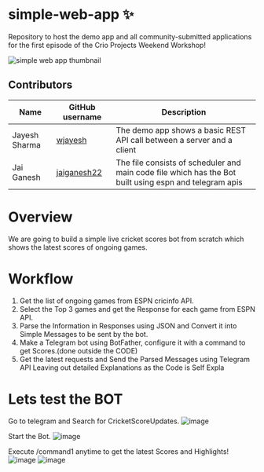 # simple-web-app ✨
Repository to host the demo app and all community-submitted applications for the first episode of the Crio Projects Weekend Workshop!

![simple web app thumbnail](https://user-images.githubusercontent.com/37150991/146527496-3f519436-d6aa-4eb3-a50e-6041b149b38e.png)

## Contributors
| Name | GitHub username | Description |
| ---- | --------------- | ----------- |
| Jayesh Sharma | [wjayesh](https://github.com/wjayesh) | The demo app shows a basic REST API call between a server and a client | 
| Jai Ganesh | [jaiganesh22](https://github.com/jaiganesh22) | The file consists of scheduler and main code file which has the Bot built using espn and telegram apis |


# Overview
We are going to build a simple live cricket scores bot from scratch which shows the latest scores of ongoing games.

# Workflow 
1. Get the list of ongoing games from ESPN cricinfo API.
2. Select the Top 3 games and get the Response for each game from ESPN API.
3. Parse the Information in Responses using JSON and Convert it into Simple Messages to be sent by the bot.
4. Make a Telegram bot using BotFather, configure it with a command to get Scores.(done outside the CODE)
5. Get the latest requests and Send the Parsed Messages using Telegram API
Leaving out detailed Explanations as the Code is Self Expla

# Lets test the BOT
Go to telegram and Search for CricketScoreUpdates.
![image](https://user-images.githubusercontent.com/63280843/146742298-8147387e-4649-4e71-9ec1-c65cd0fbac03.png)

Start the Bot.
![image](https://user-images.githubusercontent.com/63280843/146742448-d16bfeb7-a6d4-4f3f-9bd2-980a34e1b2bf.png)

Execute /command1 anytime to get the latest Scores and Highlights!
![image](https://user-images.githubusercontent.com/63280843/146742850-517be22f-d852-4e26-9a28-ae332e0eb769.png)
![image](https://user-images.githubusercontent.com/63280843/146742930-cbde4a1a-1b0c-45ea-a77d-bed0c0fd1504.png)

